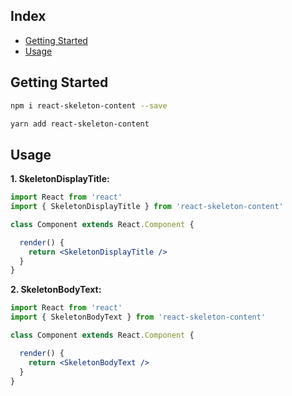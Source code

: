 
## Index

- [Getting Started](#getting-started)
- [Usage](#usage)

## Getting Started

```sh
npm i react-skeleton-content --save
```

```sh
yarn add react-skeleton-content
```

## Usage

**1. SkeletonDisplayTitle:**

```jsx
import React from 'react'
import { SkeletonDisplayTitle } from 'react-skeleton-content'

class Component extends React.Component {

  render() {
    return <SkeletonDisplayTitle />
  }
}
```

**2. SkeletonBodyText:**

```jsx
import React from 'react'
import { SkeletonBodyText } from 'react-skeleton-content'

class Component extends React.Component {

  render() {
    return <SkeletonBodyText />
  }
}
```
